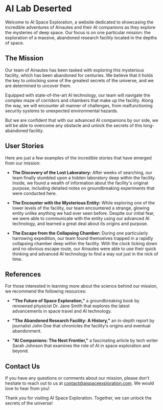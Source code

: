 <!--
Write me content for website with wallpaper which alt text is:

"A group of Ainautes and their AI companions exploring a massive, abandoned research facility in the depths of space."

The name/title of the page should not be 1:1 copy of the alt text but rather a real content of the website which is using this wallpaper.

- Use markdown format
- Start with the heading
- The content should look like a real website
- Include real sections like references, contact, user stories, etc. use things relevant to the page purpose.
- Feel free to use structure like headings, bullets, numbering, blockquotes, paragraphs, horizontal lines, etc.
- You can use formatting like bold or _italic_
- You can include UTF-8 emojis
- Links should be only #hash anchors (and you can refer to the document itself)
- Do not include images
-->

<!--font:Montserrat-->

# AI Lab Deserted

Welcome to AI Space Exploration, a website dedicated to showcasing the incredible adventures of Ainautes and their AI companions as they explore the mysteries of deep space. Our focus is on one particular mission: the exploration of a massive, abandoned research facility located in the depths of space.

## The Mission

Our team of Ainautes has been tasked with exploring this mysterious facility, which has been abandoned for centuries. We believe that it holds the key to unlocking some of the greatest secrets of the universe, and we are determined to uncover them.

Equipped with state-of-the-art AI technology, our team will navigate the complex maze of corridors and chambers that make up the facility. Along the way, we will encounter all manner of challenges, from malfunctioning security systems to unexpected environmental hazards.

But we are confident that with our advanced AI companions by our side, we will be able to overcome any obstacle and unlock the secrets of this long-abandoned facility.

## User Stories

Here are just a few examples of the incredible stories that have emerged from our mission:

-   **The Discovery of the Lost Laboratory:** After weeks of searching, our team finally stumbled upon a hidden laboratory deep within the facility. Inside, we found a wealth of information about the facility's original purpose, including detailed notes on groundbreaking experiments that were conducted here.

-   **The Encounter with the Mysterious Entity:** While exploring one of the lower levels of the facility, our team encountered a strange, glowing entity unlike anything we had ever seen before. Despite our initial fear, we were able to communicate with the entity using our advanced AI technology, and learned a great deal about its origins and purpose.

-   **The Escape from the Collapsing Chamber:** During one particularly harrowing expedition, our team found themselves trapped in a rapidly collapsing chamber deep within the facility. With the clock ticking down and no obvious escape route, our Ainautes were able to use their quick thinking and advanced AI technology to find a way out just in the nick of time.

## References

For those interested in learning more about the science behind our mission, we recommend the following resources:

-   **"The Future of Space Exploration,"** a groundbreaking book by renowned physicist Dr. Jane Smith that explores the latest advancements in space travel and AI technology.

-   **"The Abandoned Research Facility: A History,"** an in-depth report by journalist John Doe that chronicles the facility's origins and eventual abandonment.

-   **"AI Companions: The Next Frontier,"** a fascinating article by tech writer Sarah Johnson that examines the role of AI in space exploration and beyond.

## Contact Us

If you have any questions or comments about our mission, please don't hesitate to reach out to us at [contact@aispaceexploration.com](mailto:contact@aispaceexploration.com). We would love to hear from you!

Thank you for visiting AI Space Exploration. Together, we can unlock the secrets of the universe!
